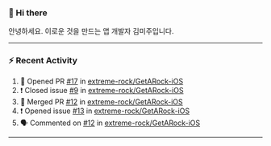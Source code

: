### 👋 Hi there 

안녕하세요. 이로운 것을 만드는 앱 개발자 김미주입니다. 

---
### :zap: Recent Activity

<!--START_SECTION:activity-->
1. 💪 Opened PR [#17](https://github.com/extreme-rock/GetARock-iOS/pull/17) in [extreme-rock/GetARock-iOS](https://github.com/extreme-rock/GetARock-iOS)
2. ❗️ Closed issue [#9](https://github.com/extreme-rock/GetARock-iOS/issues/9) in [extreme-rock/GetARock-iOS](https://github.com/extreme-rock/GetARock-iOS)
3. 🎉 Merged PR [#12](https://github.com/extreme-rock/GetARock-iOS/pull/12) in [extreme-rock/GetARock-iOS](https://github.com/extreme-rock/GetARock-iOS)
4. ❗️ Opened issue [#13](https://github.com/extreme-rock/GetARock-iOS/issues/13) in [extreme-rock/GetARock-iOS](https://github.com/extreme-rock/GetARock-iOS)
5. 🗣 Commented on [#12](https://github.com/extreme-rock/GetARock-iOS/issues/12) in [extreme-rock/GetARock-iOS](https://github.com/extreme-rock/GetARock-iOS)
<!--END_SECTION:activity-->

---

<!--
**compuTasha/compuTasha** is a ✨ _special_ ✨ repository because its `README.md` (this file) appears on your GitHub profile.

Here are some ideas to get you started:

- 🔭 I’m currently working on ...
- 🌱 I’m currently learning ...
- 👯 I’m looking to collaborate on ...
- 🤔 I’m looking for help with ...
- 💬 Ask me about ...
- 📫 How to reach me: ...
- 😄 Pronouns: ...
- ⚡ Fun fact: ...
-->